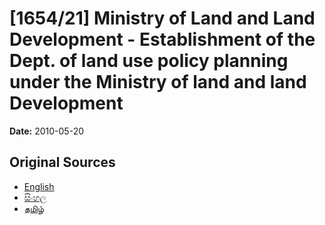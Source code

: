 # [1654/21] Ministry of Land and Land Development - Establishment of the Dept. of land use policy planning under the Ministry of land and land Development

**Date:** 2010-05-20

## Original Sources

- [English](https://documents.gov.lk/view/extra-gazettes/2010/5/1654-21_E.pdf)
- [සිංහල](https://documents.gov.lk/view/extra-gazettes/2010/5/1654-21_S.pdf)
- [தமிழ்](https://documents.gov.lk/view/extra-gazettes/2010/5/1654-21_T.pdf)
